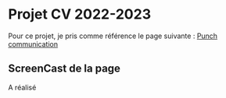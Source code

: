 # Projet CV 2022-2023
Pour ce projet, je pris comme référence le page suivante : [Punch communication](https://www.punchcommunication.be/)

## ScreenCast de la page

A réalisé